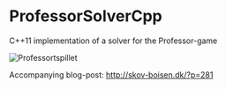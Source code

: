 ProfessorSolverCpp
==================

C++11 implementation of a solver for the Professor-game

![Professortspillet](http://skov-boisen.dk/wp-content/uploads/2012/08/professorspillet.jpg)

Accompanying blog-post: http://skov-boisen.dk/?p=281
